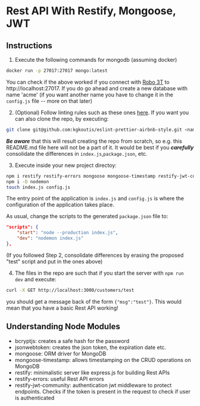 # Rest API With Restify, Mongoose, JWT

## Instructions

1. Execute the following commands for mongodb (assuming docker)
```bash
docker run -p 27017:27017 mongo:latest
```

You can check if the above worked if you connect with [Robo 3T](https://robomongo.org) to http://localhost:27017. 
If you do go ahead and create a new database with name 'acme' (if you want another name you have to change it in the `config.js` file -- more on that later)

2. (Optional) Follow linting rules such as these ones [here](https://github.com/kgkoutis/eslint-prettier-airbnb-style/blob/master/README.md). If you want you can also clone the repo, by executing:

```bash
git clone git@github.com:kgkoutis/eslint-prettier-airbnb-style.git <name-of-the-repo>
```

***Be aware*** that this will result creating the repo from scratch, so e.g. this README.md file here will not be a part of it. It would be best if you ***carefully*** consolidate the differences in `index.js`,`package.json`, etc.

3. Execute inside your new project directoy:
```bash
npm i restify restify-errors mongoose mongoose-timestamp restify-jwt-community jsonwebtoken bcryptjs
npm i -D nodemon
touch index.js config.js
```

The entry point of the application is `index.js` and `config.js` is where the configuration of the application takes place.

As usual, change the scripts to the generated `package.json` file to:
```json
"scripts": {
    "start": "node --production index.js",
    "dev": "nodemon index.js"
},
```

(If you followed Step 2, consolidate differences by erasing the proposed "test" script and put in the ones above)

4. The files in the repo are such that if you start the server with `npm run dev` and execute:
```bash
curl -X GET http://localhost:3000/customers/test
```
you should get a message back of the form `{"msg":"test"}`. This would mean that you have a basic Rest API working!

## Understanding Node Modules
+ bcryptjs: creates a safe hash for the password
+ jsonwebtoken: creates the json token, the expiration date etc.
+ mongoose: ORM driver for MongoDB
+ mongoose-timestamp: allows timestamping on the CRUD operations on MongoDB
+ restify: minimalistic server like express.js for building Rest APIs 
+ restify-errors: useful Rest API errors
+ restify-jwt-community: authentication jwt middleware to protect endpoints. Checks if the token is present in the request to check if user is authenticated

